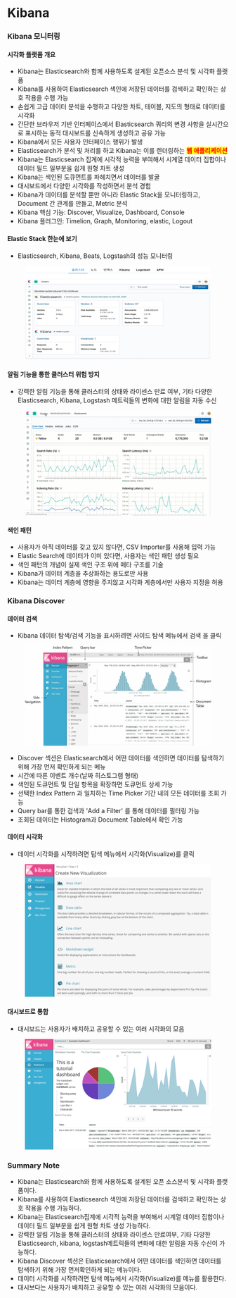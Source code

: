 # Kibana

### Kibana 모니터링&#x20;

#### 시각화 플랫폼 개요&#x20;

* &#x20;Kibana는 Elasticsearch와 함께 사용하도록 설계된 오픈소스 분석 및 시각화 플랫폼&#x20;
* Kibana를 사용하여 Elasticsearch 색인에 저장된 데이터를 검색하고 확인하는 상호 작용을 수행 가능&#x20;
* 손쉽게 고급 데이터 분석을 수행하고 다양한 차트, 테이블, 지도의 형태로 데이터를 시각화&#x20;
* 간단한 브라우저 기반 인터페이스에서 Elasticsearch 쿼리의 변경 사항을 실시간으로 표시하는 동적 대시보드를 신속하게 생성하고 공유 가능&#x20;
* Kibana에서 모든 사용자 인터페이스 행위가 발생
* Elasticsearch가 분석 및 처리를 하고 Kibana는 이를 렌더링하는 <mark style="color:red;">**웹 애플리케이션**</mark>&#x20;
* Kibana는 Elasticsearch 집계에 시각적 능력을 부여해서 시계열 데이터 집합이나 데이터 필드 일부분을 쉽게 원형 차트 생성&#x20;
* Kibana는 색인된 도큐먼트를 파헤치면서 데이터를 발굴&#x20;
* 대시보드에서 다양한 시각화를 작성하면서 분석 경험&#x20;
* Kibana가 데이터를 분석할 뿐만 아니라 Elastic Stack을 모니터링하고, Document 간 관계를 만들고, Metric 분석&#x20;
* Kibana 핵심 기능: Discover, Visualize, Dashboard, Console&#x20;
* Kibana 플러그인: Timelion, Graph, Monitoring, elastic, Logout&#x20;

#### Elastic Stack 한눈에 보기&#x20;

* Elasticsearch, Kibana, Beats, Logstash의 성능 모니터링

<figure><img src=".gitbook/assets/image (5).png" alt=""><figcaption></figcaption></figure>

#### 알림 기능을 통한 클러스터 위험 방지

* 강력한 알림 기능을 통해 클러스터의 상태와 라이센스 만료 여부, 기타 다양한 Elasticsearch, Kibana, Logstash 메트릭들의 변화에 대한 알림을 자동 수신

<figure><img src=".gitbook/assets/image (6).png" alt=""><figcaption></figcaption></figure>

#### 색인 패턴&#x20;

* 사용자가 아직 데이터를 갖고 있지 않다면, CSV Importer를 사용해 입력 가능&#x20;
* Elastic Search에 데이터가 이미 있다면, 사용자는 색인 패턴 생성 필요
* 색인 패턴의 개념이 실제 색인 구조 위에 메타 구조를 기술&#x20;
* Kibana가 데이터 계층을 추상화하는 용도로만 사용&#x20;
* Kibana는 데이터 계층에 영향을 주지않고 시각화 계층에서만 사용자 지정을 허용

### Kibana Discover&#x20;

#### 데이터 검색&#x20;

* Kibana 데이터 탐색/검색 기능을 표시하려면 사이드 탐색 메뉴에서 검색 을 클릭&#x20;

<div align="center" data-full-width="false">

<figure><img src=".gitbook/assets/image (8).png" alt=""><figcaption></figcaption></figure>

</div>

* Discover 섹션은 Elasticsearch에서 어떤 데이터를 색인하면 데이터를 탐색하기 위해 가장 먼저 확인하게 되는 메뉴
* 시간에 따른 이벤트 개수(날짜 히스토그램 형태)&#x20;
* 색인된 도큐먼트 및 단일 항목을 확장하면 도큐먼트 상세 가능&#x20;
* 선택한 Index Pattern 과 일치하는 Time Picker 기간 내의 모든 데이터를 조회 가능&#x20;
* Query bar를 통한 검색과 'Add a Filter' 를 통해 데이터를 필터링 가능
* &#x20;조회된 데이터는 Histogram과 Document Table에서 확인 가능



#### 데이터 시각화

* 데이터 시각화를 시작하려면 탐색 메뉴에서 시각화(Visualize)를 클릭&#x20;

<figure><img src=".gitbook/assets/image (9).png" alt=""><figcaption></figcaption></figure>

#### 대시보드로 통합&#x20;

* 대시보드는 사용자가 배치하고 공유할 수 있는 여러 시각화의 모음

<figure><img src=".gitbook/assets/image (7).png" alt=""><figcaption></figcaption></figure>

### Summary Note

* Kibana는 Elasticsearch와 함께 사용하도록 설계된 오픈 소스분석 및 시각화 플랫폼이다.
* Kibana를 사용하여 Elasticsearch 색인에 저장된 데이터를 검색하고 확인하는 상호 작용을 수행 가능하다.
* Kibana는 Elasticsearch집계에 시각적 능력을 부여해서 시계열 데이터 집합이나 데이터 필드 일부분을 쉽게 원형 차트 생성 가능하다.
* 강력한 알림 기능을 통해 클러스터의 상태와 라이센스 만료여부, 기타 다양한 Elasticsearch, kibana, logstash메트릭들의 변화에 대한 알림을 자동 수신이 가능하다.
* Kibana Discover 섹션은 Elasticsearch에서 어떤 데이터를 색인하면 데이터를 탐색하기 위해 가장 먼저확인하게 되는 메뉴이다.
* 데이터 시각화를 시작하려면 탐색 메뉴에서 시각화(Visualize)를 메뉴를 활용한다.
* 대시보다는 사용자가 배치하고 공유할 수 있는 여러 시각화의 모음이다.

